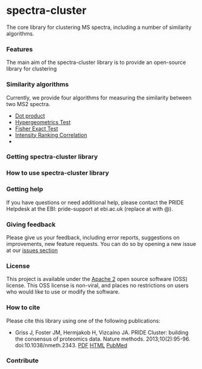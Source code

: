 # spectra-cluster
The core library for clustering MS spectra, including a number of similarity algorithms. 

### Features
The main aim of the spectra-cluster library is to provide an open-source library for clustering 

### Similarity algorithms
Currently, we provide four algorithms for measuring the similarity between two MS2 spectra.
- [Dot product](https://github.com/spectra-cluster/spectra-cluster/blob/master/src/main/java/uk/ac/ebi/pride/spectracluster/similarity/FrankEtAlDotProduct.java) 
- [Hypergeometrics Test](https://github.com/spectra-cluster/spectra-cluster/blob/master/src/main/java/uk/ac/ebi/pride/spectracluster/similarity/HypergeometricScore.java)
- [Fisher Exact Test](https://github.com/spectra-cluster/spectra-cluster/blob/master/src/main/java/uk/ac/ebi/pride/spectracluster/similarity/FisherExactTest.java)
- [Intensity Ranking Correlation](https://github.com/spectra-cluster/spectra-cluster/blob/master/src/main/java/uk/ac/ebi/pride/spectracluster/similarity/IntensityRankCorrelation.java)
- 
### Getting spectra-cluster library

### How to use spectra-cluster library

### Getting help
If you have questions or need additional help, please contact the PRIDE Helpdesk at the EBI: pride-support at ebi.ac.uk (replace at with @).

### Giving feedback
Please give us your feedback, including error reports, suggestions on improvements, new feature requests. You can do so by opening a new issue at our [issues section](https://github.com/spectra-cluster/spectra-cluster/issues) 

### License
This project is available under the [Apache 2](http://www.apache.org/licenses/LICENSE-2.0.html) open source software (OSS) license. This OSS license is non-viral, and places no restrictions on users who would like to use or modify the software.

### How to cite
Please cite this library using one of the following publications:
- Griss J, Foster JM, Hermjakob H, Vizcaíno JA. PRIDE Cluster: building the consensus of proteomics data. Nature methods. 2013;10(2):95-96. doi:10.1038/nmeth.2343. [PDF](http://www.nature.com/nmeth/journal/v10/n2/pdf/nmeth.2343.pdf) [HTML](http://www.nature.com/nmeth/journal/v10/n2/full/nmeth.2343.html) [PubMed](http://www.ncbi.nlm.nih.gov/pmc/articles/PMC3667236/)

### Contribute
